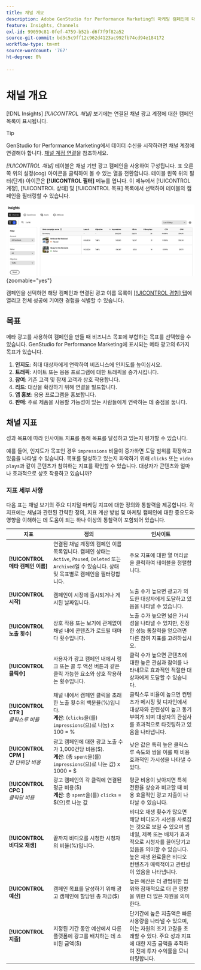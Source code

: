 ```yaml
---
title: 채널 개요
description: Adobe GenStudio for Performance Marketing의 마케팅 캠페인에 대한 고객 참여, 성과, 예산 및 지출에 대한 개요를 참조하십시오.
feature: Insights, Channels
exl-id: 99059c81-0fef-4759-b52b-d6f7f9f82a52
source-git-commit: bd3c5c9ff12c962d4123ac992fb74cd94e184172
workflow-type: tm+mt
source-wordcount: '767'
ht-degree: 0%

---
```


# 채널 개요

[!DNL Insights] _[!UICONTROL 채널]_ 보기에는 연결된 채널 광고 계정에 대한 캠페인 목록이 표시됩니다.

>[!TIP]
>
>GenStudio for Performance Marketing에서 데이터 수신을 시작하려면 채널 계정에 연결해야 합니다. [채널 계정 연결](connect-channel.md)을 참조하세요.

_[!UICONTROL 채널]_ 테이블은 채널 기반 광고 캠페인을 사용하여 구성됩니다. 표 오른쪽 위의 설정(cog) 아이콘을 클릭하여 볼 수 있는 열을 전환합니다. 테이블 왼쪽 위의 필터(단계) 아이콘은 **[!UICONTROL 필터]** 메뉴를 엽니다. 이 메뉴에서 [!UICONTROL 계정], [!UICONTROL 상태] 및 [!UICONTROL 목표] 목록에서 선택하여 테이블의 캠페인을 필터링할 수 있습니다.

![채널 필터 및 테이블](/help/assets/insights-channels-filter.png){zoomable="yes"}

캠페인을 선택하면 해당 캠페인과 연결된 광고 이름 목록이 [[!UICONTROL 경험] 탭](experiences.md)에 열리고 전체 성공에 기여한 경험을 식별할 수 있습니다.

## 목표

메타 광고를 사용하여 캠페인을 만들 때 비즈니스 목표에 부합하는 목표를 선택했을 수 있습니다. GenStudio for Performance Marketing에 표시되는 메타 광고의 6가지 목표가 있습니다.

1. **인지도**: 최대 대상자에게 연락하여 비즈니스에 인지도를 높이십시오.
1. **트래픽**: 사이트 또는 응용 프로그램에 대한 트래픽을 증가시킵니다.
1. **참여**: 기존 고객 및 잠재 고객과 상호 작용합니다.
1. **리드**: 대상을 확장하기 위해 연결을 빌드합니다.
1. **앱 홍보**: 응용 프로그램을 홍보합니다.
1. **판매**: 주로 제품을 사용할 가능성이 있는 사람들에게 연락하는 데 중점을 둡니다.

## 채널 지표

성과 목표에 따라 인사이트 지표를 통해 목표를 달성하고 있는지 평가할 수 있습니다.

예를 들어, 인지도가 목표인 경우 `impressions` 비율이 증가하면 도달 범위를 확장하고 있음을 나타낼 수 있습니다. 목표를 달성하고 있는지 파악하기 위해 `clicks` 또는 `video plays`과 같이 콘텐츠가 참여하는 지표를 확인할 수 있습니다. 대상자가 콘텐츠와 얼마나 효과적으로 상호 작용하고 있습니까?

### 지표 세부 사항

다음 표는 채널 보기의 주요 디지털 마케팅 지표에 대한 정의와 통찰력을 제공합니다. 각 지표에는 채널과 관련된 간략한 정의, 지표 계산 방법 및 마케팅 캠페인에 대한 중요도와 영향을 이해하는 데 도움이 되는 하나 이상의 통찰력이 포함되어 있습니다.

| 지표 | 정의 | 인사이트 |
| ----------- | ----------------------------- | -------------------------------- |
| **[!UICONTROL 메타 캠페인 이름]** | 연결된 채널 계정의 캠페인 이름 목록입니다. 캠페인 상태는 `Active`, `Paused`, `Deleted` 또는 `Archived`일 수 있습니다. 상태 및 목표별로 캠페인을 필터링합니다. | 주요 지표에 대한 열 머리글을 클릭하여 테이블을 정렬합니다. |
| **[!UICONTROL 시작]** | 캠페인이 시장에 출시되거나 게시된 날짜입니다. | 노출 수가 높으면 광고가 의도한 대상자에게 도달하고 있음을 나타낼 수 있습니다. |
| **[!UICONTROL 노출 횟수]** | 상호 작용 또는 보기에 관계없이 채널 내에 콘텐츠가 로드될 때마다 횟수입니다. | 노출 수가 높으면 넓은 가시성을 나타낼 수 있지만, 진정한 성능 통찰력을 얻으려면 다른 참여 지표를 고려하십시오. |
| **[!UICONTROL 클릭수]** | 사용자가 광고 캠페인 내에서 링크 또는 콜 투 액션 버튼과 같은 클릭 가능한 요소와 상호 작용하는 횟수입니다. | 클릭 수가 높으면 콘텐츠에 대한 높은 관심과 참여를 나타내므로 효과적인 적절한 대상자에게 도달할 수 있습니다. |
| **[!UICONTROL CTR &#x200B;]**<br>_클릭스루 비율_ | 채널 내에서 캠페인 클릭을 초래한 노출 횟수의 백분율(%)입니다.<br>**계산**: (`clicks`을(를) `impressions`(으)로 나눔) x 100 = % | 클릭스루 비율이 높으면 컨텐츠가 메시징 및 디자인에서 대상자와 관련성이 높고 동기부여가 되며 대상자의 관심사를 효과적으로 타깃팅하고 있음을 나타냅니다. |
| **[!UICONTROL CPM &#x200B;]**<br>_천 단위당 비용_ | 광고 캠페인에 대한 광고 노출 수가 1,000건당 비용($). <br>**계산**: (총 `spent`을(를) `impressions`(으)로 나눈 값) x 1000 = $ | 낮은 값은 특히 높은 클릭스루 속도와 쌍을 이룰 때 비용 효과적인 가시성을 나타낼 수 있다. |
| **[!UICONTROL CPC &#x200B;]**<br>_클릭당 비용_ | 광고 캠페인의 각 클릭에 연결된 평균 비용($)<br>**계산**: 총 `spent`을(를) `clicks` = $(으)로 나눈 값 | 평균 비용이 낮아지면 특히 전환율 상승과 비교할 때 비용 효율적인 광고 지출이 나타날 수 있습니다. |
| **[!UICONTROL 비디오 재생]** | 끝까지 비디오를 시청한 시청자의 비율(%)입니다. | 비디오 재생 횟수가 많으면 해당 비디오가 시선을 사로잡는 것으로 보일 수 있으며 썸네일, 제목 또는 배치가 효과적으로 시청자를 끌어당기고 있음을 의미할 수 있습니다. 높은 재생 완료율은 비디오 컨텐츠가 매력적이고 관련성이 있음을 나타냅니다. |
| **[!UICONTROL 예산]** | 캠페인 목표를 달성하기 위해 광고 캠페인에 할당된 총 자금($) | 높은 예산은 더 광범위한 범위와 잠재적으로 더 큰 영향을 위한 더 많은 자원을 의미한다. |
| **[!UICONTROL 지출]** | 지정된 기간 동안 예산에서 다른 플랫폼에 광고를 배치하는 데 소비된 금액($) | 단기간에 높은 지출액은 빠른 사용량을 나타낼 수 있으며, 이는 자원의 조기 고갈을 초래할 수 있다. 주요 성과 지표에 대한 지출 금액을 추적하여 전체 투자 수익률을 모니터링합니다. |

